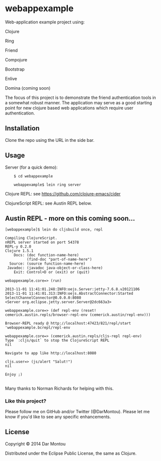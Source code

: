 # webappexample

Web-application example project using:

  Clojure

  Ring

  Friend

  Compojure

  Bootstrap
  
  Enlive
  
  Domina (coming soon)

The focus of this project is to demonstrate the friend authentication
tools in a somewhat robust manner. The application may serve as a good
starting point for new clojure based web applications which require
user authentication.

## Installation

Clone the repo using the URL in the side bar.

## Usage

Server (for a quick demo):

```
    $ cd webappexample
        
    webappexample$ lein ring server

```

Clojure REPL: see https://github.com/clojure-emacs/cider

ClojureScript REPL: see Austin REPL below.

## Austin REPL - more on this coming soon...

```
[webappexample]$ lein do cljsbuild once, repl

Compiling ClojureScript.
nREPL server started on port 54378
REPL-y 0.2.0
Clojure 1.5.1
    Docs: (doc function-name-here)
          (find-doc "part-of-name-here")
  Source: (source function-name-here)
 Javadoc: (javadoc java-object-or-class-here)
    Exit: Control+D or (exit) or (quit)

webappexample.core=> (run)

2013-11-01 11:41:01.248:INFO:oejs.Server:jetty-7.6.8.v20121106
2013-11-01 11:41:01.313:INFO:oejs.AbstractConnector:Started SelectChannelConnector@0.0.0.0:8080
<Server org.eclipse.jetty.server.Server@2dc663a3>

webappexample.core=> (def repl-env (reset! cemerick.austin.repls/browser-repl-env (cemerick.austin/repl-env)))

Browser-REPL ready @ http://localhost:47423/821/repl/start
'webappexample.bcrepl/repl-env

webappexample.core=> (cemerick.austin.repls/cljs-repl repl-env)
Type `:cljs/quit` to stop the ClojureScript REPL
nil

Navigate to app like http://localhost:8080

cljs.user=> (js/alert "Salut!")
nil

Enjoy ;)
```

## 

Many thanks to Norman Richards for helping with this.

### Like this project?

Please follow me on GitHub and/or Twitter (@DarMontou). Please let me
know if you'd like to see any specific enhancements. 

## License

Copyright © 2014 Dar Montou

Distributed under the Eclipse Public License, the same as Clojure.
